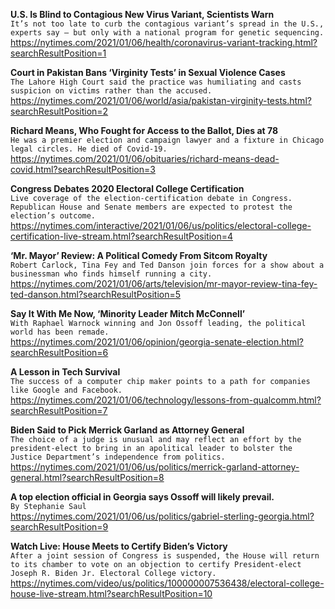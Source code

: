 **U.S. Is Blind to Contagious New Virus Variant, Scientists Warn**\
`It’s not too late to curb the contagious variant’s spread in the U.S., experts say — but only with a national program for genetic sequencing.`\
https://nytimes.com/2021/01/06/health/coronavirus-variant-tracking.html?searchResultPosition=1

**Court in Pakistan Bans ‘Virginity Tests’ in Sexual Violence Cases**\
`The Lahore High Court said the practice was humiliating and casts suspicion on victims rather than the accused.`\
https://nytimes.com/2021/01/06/world/asia/pakistan-virginity-tests.html?searchResultPosition=2

**Richard Means, Who Fought for Access to the Ballot, Dies at 78**\
`He was a premier election and campaign lawyer and a fixture in Chicago legal circles. He died of Covid-19.`\
https://nytimes.com/2021/01/06/obituaries/richard-means-dead-covid.html?searchResultPosition=3

**Congress Debates 2020 Electoral College Certification**\
`Live coverage of the election-certification debate in Congress. Republican House and Senate members are expected to protest the election’s outcome.`\
https://nytimes.com/interactive/2021/01/06/us/politics/electoral-college-certification-live-stream.html?searchResultPosition=4

**‘Mr. Mayor’ Review: A Political Comedy From Sitcom Royalty**\
`Robert Carlock, Tina Fey and Ted Danson join forces for a show about a businessman who finds himself running a city.`\
https://nytimes.com/2021/01/06/arts/television/mr-mayor-review-tina-fey-ted-danson.html?searchResultPosition=5

**Say It With Me Now, ‘Minority Leader Mitch McConnell’**\
`With Raphael Warnock winning and Jon Ossoff leading, the political world has been remade.`\
https://nytimes.com/2021/01/06/opinion/georgia-senate-election.html?searchResultPosition=6

**A Lesson in Tech Survival**\
`The success of a computer chip maker points to a path for companies like Google and Facebook.`\
https://nytimes.com/2021/01/06/technology/lessons-from-qualcomm.html?searchResultPosition=7

**Biden Said to Pick Merrick Garland as Attorney General**\
`The choice of a judge is unusual and may reflect an effort by the president-elect to bring in an apolitical leader to bolster the Justice Department’s independence from politics.`\
https://nytimes.com/2021/01/06/us/politics/merrick-garland-attorney-general.html?searchResultPosition=8

**A top election official in Georgia says Ossoff will likely prevail.**\
`By Stephanie Saul`\
https://nytimes.com/2021/01/06/us/politics/gabriel-sterling-georgia.html?searchResultPosition=9

**Watch Live: House Meets to Certify Biden’s Victory**\
`After a joint session of Congress is suspended, the House will return to its chamber to vote on an objection to certify President-elect Joseph R. Biden Jr. Electoral College victory.`\
https://nytimes.com/video/us/politics/100000007536438/electoral-college-house-live-stream.html?searchResultPosition=10

